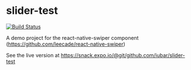 # slider-test

[![Build Status](https://travis-ci.org/iubar/slider-test.svg?branch=master)](https://travis-ci.org/iubar/slider-test)

A demo project for the react-native-swiper component (https://github.com/leecade/react-native-swiper)

See the live version at https://snack.expo.io/@git/github.com/iubar/slider-test
